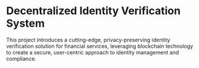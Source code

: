 # Decentralized Identity Verification System
 This project introduces a cutting-edge, privacy-preserving identity verification solution for financial services, leveraging blockchain technology to create a secure, user-centric approach to identity management and compliance.
